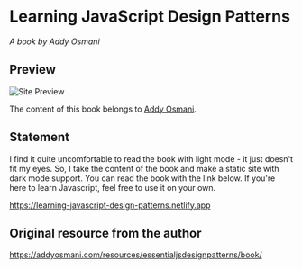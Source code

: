 # Learning JavaScript Design Patterns

_A book by Addy Osmani_

## Preview

![Site Preview](./img/site-preview.png)

The content of this book belongs to [Addy Osmani](https://twitter.com/addyosmani).

## Statement

I find it quite uncomfortable to read the book with light mode - it just doesn't fit my eyes. So, I take the content of the book and make a static site with dark mode support. You can read the book with the link below. If you're here to learn Javascript, feel free to use it on your own.

https://learning-javascript-design-patterns.netlify.app

## Original resource from the author

https://addyosmani.com/resources/essentialjsdesignpatterns/book/
